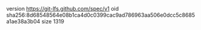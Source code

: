 version https://git-lfs.github.com/spec/v1
oid sha256:8d68548564e08b1ca4d0c0399cac9ad786963aa506e0dcc5c8685a1ae38a3b04
size 1319
